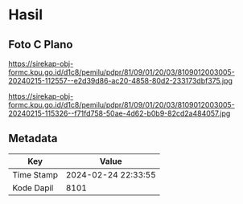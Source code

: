 # Hasil

## Foto C Plano

https://sirekap-obj-formc.kpu.go.id/d1c8/pemilu/pdpr/81/09/01/20/03/8109012003005-20240215-112557--e2d39d86-ac20-4858-80d2-233173dbf375.jpg

https://sirekap-obj-formc.kpu.go.id/d1c8/pemilu/pdpr/81/09/01/20/03/8109012003005-20240215-115326--f71fd758-50ae-4d62-b0b9-82cd2a484057.jpg


## Metadata

| Key        | Value               |
| ---------- | ------------------- |
| Time Stamp | 2024-02-24 22:33:55 |
| Kode Dapil | 8101                |



